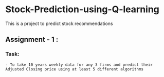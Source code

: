 # Stock-Prediction-using-Q-learning
This is a project to predict stock recommendations 

## Assignment - 1 :
### Task:
    - To take 10 years weekly data for any 3 firms and predict their Adjusted Closing price using at least 5 different algorithms
